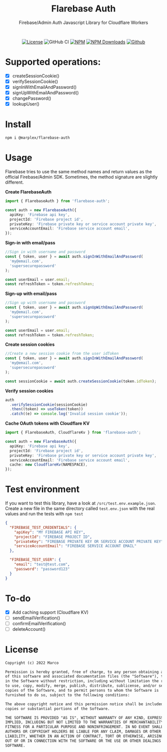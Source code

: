 <h1 align="center">Flarebase Auth</h1>
<p align="center">
 Firebase/Admin Auth Javascript Library for Cloudflare Workers
</p>
<br>

<p align="center">
  <a href="https://github.com/marplex/flarebase-auth/blob/main/LICENSE"><img alt="License" src="https://img.shields.io/github/license/marplex/flarebase-auth"/></a>
  <img src="https://github.com/marplex/flarebase-auth/actions/workflows/node_ci.yaml/badge.svg" alt="GitHub CI"/>
  <a href="https://www.npmjs.com/package/@marplex/flarebase-auth"><img alt="NPM" src="https://badge.fury.io/js/@marplex%2Fflarebase-auth.svg"/></a>
  <a href="https://www.npmjs.com/package/@marplex/flarebase-auth"><img src="https://img.shields.io/npm/dt/@marplex/flarebase-auth.svg" alt="NPM Downloads"/></a>
  <a href="https://github.com/Marplex"><img alt="Github" src="https://img.shields.io/static/v1?label=GitHub&message=marplex&color=005cb2"/></a>
</p>

# Supported operations:

- [x] createSessionCookie()
- [x] verifySessionCookie()
- [x] signInWithEmailAndPassword()
- [x] signUpWithEmailAndPassword()
- [x] changePassword()
- [x] lookupUser()

# Install

```bash
npm i @marplex/flarebase-auth
```

# Usage

Flarebase tries to use the same method names and return values as the official Firebase/Admin SDK. Sometimes, the method signature are slightly different.

**Create FlarebaseAuth**

```ts
import { FlarebaseAuth } from 'flarebase-auth';

const auth = new FlarebaseAuth({
  apiKey: 'Firebase api key',
  projectId: 'Firebase project id',
  privateKey: 'Firebase private key or service account private key',
  serviceAccountEmail: 'Firebase service account email',
});
```

**Sign-in with email/pass**

```ts
//Sign in with username and password
const { token, user } = await auth.signInWithEmailAndPassword(
  'my@email.com',
  'supersecurepassword'
);

const userEmail = user.email;
const refreshToken = token.refreshToken;
```

**Sign-up with email/pass**

```ts
//Sign up with username and password
const { token, user } = await auth.signUpWithEmailAndPassword(
  'my@email.com',
  'supersecurepassword'
);

const userEmail = user.email;
const refreshToken = token.refreshToken;
```

**Create session cookies**

```ts
//Create a new session cookie from the user idToken
const { token, user } = await auth.signInWithEmailAndPassword(
  'my@email.com',
  'supersecurepassword'
);

const sessionCookie = await auth.createSessionCookie(token.idToken);
```

**Verify session cookies**

```ts
auth
  .verifySessionCookie(sessionCookie)
  .then((token) => useToken(token))
  .catch((e) => console.log('Invalid session cookie'));
```

**Cache OAuth tokens with Cloudflare KV**

```ts
import { FlarebaseAuth, CloudflareKv } from 'flarebase-auth';

const auth = new FlarebaseAuth({
  apiKey: 'Firebase api key',
  projectId: 'Firebase project id',
  privateKey: 'Firebase private key or service account private key',
  serviceAccountEmail: 'Firebase service account email',
  cache: new CloudflareKv(NAMESPACE),
});
```

# Test environment

If you want to test this library, have a look at `/src/test.env.example.json`.
Create a new file in the same directory called `test.env.json` with the real values and
run the tests with `npm test`

```json
{
  "FIREBASE_TEST_CREDENTIALS": {
    "apiKey": "MY FIREBASE API KEY",
    "projectId": "FIREBASE PROJECT ID",
    "privateKey": "FIREBASE PRIVATE KEY OR SERVICE ACCOUNT PRIVATE KEY",
    "serviceAccountEmail": "FIREBASE SERVICE ACCOUNT EMAIL"
  },

  "FIREBASE_TEST_USER": {
    "email": "test@test.com",
    "password": "password123"
  }
}
```

# To-do

- [x] Add caching support (Cloudflare KV)
- [ ] sendEmailVerification()
- [ ] confirmEmailVerification()
- [ ] deleteAccount()

# License

```xml
Copyright (c) 2022 Marco

Permission is hereby granted, free of charge, to any person obtaining a copy
of this software and associated documentation files (the "Software"), to deal
in the Software without restriction, including without limitation the rights
to use, copy, modify, merge, publish, distribute, sublicense, and/or sell
copies of the Software, and to permit persons to whom the Software is
furnished to do so, subject to the following conditions:

The above copyright notice and this permission notice shall be included in all
copies or substantial portions of the Software.

THE SOFTWARE IS PROVIDED "AS IS", WITHOUT WARRANTY OF ANY KIND, EXPRESS OR
IMPLIED, INCLUDING BUT NOT LIMITED TO THE WARRANTIES OF MERCHANTABILITY,
FITNESS FOR A PARTICULAR PURPOSE AND NONINFRINGEMENT. IN NO EVENT SHALL THE
AUTHORS OR COPYRIGHT HOLDERS BE LIABLE FOR ANY CLAIM, DAMAGES OR OTHER
LIABILITY, WHETHER IN AN ACTION OF CONTRACT, TORT OR OTHERWISE, ARISING FROM,
OUT OF OR IN CONNECTION WITH THE SOFTWARE OR THE USE OR OTHER DEALINGS IN THE
SOFTWARE.
```
